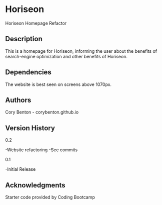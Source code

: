 # Horiseon
Horiseon Homepage Refactor

## Description
This is a homepage for Horiseon, informing the user about the benefits of search-engine optimization and other benefits of Horiseon.

## Dependencies
The website is best seen on screens above 1070px.

## Authors
Cory Benton - corybenton.github.io

## Version History
0.2

-Website refactoring
-See commits

0.1

-Initial Release

## Acknowledgments
Starter code provided by Coding Bootcamp